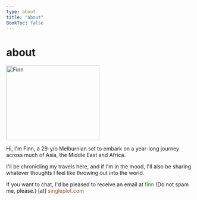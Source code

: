 ```yaml
---
type: about
title: "about"
BookToc: false
---
```


# about

<img src="/images/Finn.jpg" width="250" height="200" alt="Finn">
 
Hi, I'm Finn, a 29-y/o Melburnian set to embark on a year-long journey across much of Asia, the Middle East and Africa. 

I'll be chronicling my travels here, and if I'm in the mood, I'll also be sharing whatever thoughts I feel like throwing out into the world.

If you want to chat, I'd be pleased to receive an email at <span style="color: green;">finn </span><span class="nospam"> (Do not spam me, please.) </span> [at] <span style="color: sienna;">singleplot.com</span>